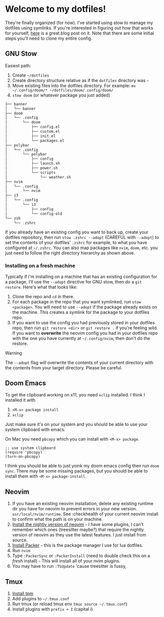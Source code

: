 # Welcome to my dotfiles!

They're finally organized (for now). I've started using stow to manage my
dotfiles using symlinks. If you're interested in figuring out how that works
for yourself, [here][blog] is a great blog post on it. Note that there are some
initial steps you'll need to clone my entire config.

## GNU Stow

Easiest path:

1. Create `~/dotfiles`
2. Create directory structure relative as if the `dotfiles` directory was `~`
3. Move existing files into the dotfiles directory. For example: `mv ~/.config/doom/* ~/dotfiles/doom/.config/doom/`
4. `stow doom` (or whatever package you just added)

```sh
├── banner
│   └── banner
├── doom
│   └── .config
│       └── doom
│           ├── config.el
│           ├── custom.el
│           ├── init.el
│           └── packages.el
├── polybar
│   └── .config
│       └── polybar
│           ├── config
│           ├── launch.sh
│           ├── power.sh
│           └── scripts
│               └── weather.sh
├── nvim
│   └── .config
│       └── nvim
├── i3
│   └── .config
│       └── i3
│           ├── config
│           └── config-old
└── zsh
    └── .zshrc
```

If you already have an existing config you want to back up, create your dotfiles
repository, then run `stow .zshrc --adopt` (CAREFUL with `--adopt`) to set the
contents of your dotfiles' `.zshrc` for example, to what you have configured at
`~/.zshrc`. You can also map packages like `nvim`, `doom`, etc. you just need to
follow the right directory hierarchy as shown above.

### Installing on a fresh machine

Typically if I'm installing on a machine that has an existing configuration for a package, I'll use the `--adopt` directive for GNU stow, then do a `git restore`. Here's what that looks like:
1. Clone the repo and `cd` in there.
2. For each package in the repo that you want symlinked, run `stow <package>`. You will need to use `--adopt` if the package already exists on the machine. This creates a symlink for the package to your dotfiles repo.
3. If you want to use the config you had previously stored in your dotfiles repo, then run `git restore <dir>` or `git restore .` if you're feeling wild. If you want to **overwrite** the neovim config you had in your dotfiles repo with the one you have currently at `~/.config/nvim`, then don't do the restore.

> [!WARNING] 
> The `--adopt` flag *will* overwrite the contents of your current
> directory with the contents from your target directory. Please be careful.

## Doom Emacs

To get the clipboard working on x11, you need `xclip` installed. I think I installed it with
1. `<M-x> package install`
2. `xclip`

Just make sure it's on your system and you should be able to use your system clipboard with emacs.

On Mac you need `pbcopy` which you can install with `<M-x> package`.

``` emacs-lisp
;; use system clipboard
(require 'pbcopy)
(turn-on-pbcopy)
```

I think you should be able to just yoink my doom emacs config then run `doom
sync`. There may be some missing packages, but you should be able to install
them with `<M-x> package-install`.

## Neovim

1. If you have an existing neovim installation, delete any existing runtime dir
   you have for neovim to prevent errors in your new version.
   `usr/local/nvim/runtime`. See :checkhealth of your current neovim install to
   confirm what the path is on your machine.
2. [Install the nightly version of neovim][nightly] - I have some plugins, I
   can't remember which ones (treesitter maybe?) that require the nightly
   version of neovim as they use the latest features. I just install from
   source.
3. [Install Packer][packer] - this is the package manager I use for lua
   dotfiles.
4. Run `nvim`
5. Type `:PackerSync` or `:PackerInstall` (need to double check this on a
   *fresh* install) - This will install all of your nvim plugins.
6. You may have to run `:TSUpdate` 'cause treesitter is fussy,

[blog]: https://brandon.invergo.net/news/2012-05-26-using-gnu-stow-to-manage-your-dotfiles.html
[packer]: https://github.com/wbthomason/packer.nvim?tab=readme-ov-file#quickstart
[nightly]: https://github.com/neovim/neovim/releases/nightly

## Tmux

1. [Install tpm][tpm]
2. Add plugins to `~/.tmux.conf`
3. Run tmux (or reload tmux env `tmux source ~/.tmux.conf`)
4. Install plugins with `prefix + I` (capital i)

[tpm]: https://github.com/tmux-plugins/tpm?tab=readme-ov-file#installation
